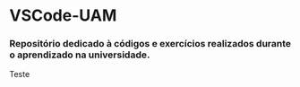 # VSCode-UAM

### Repositório dedicado à códigos e exercícios realizados durante o aprendizado na universidade.
Teste
